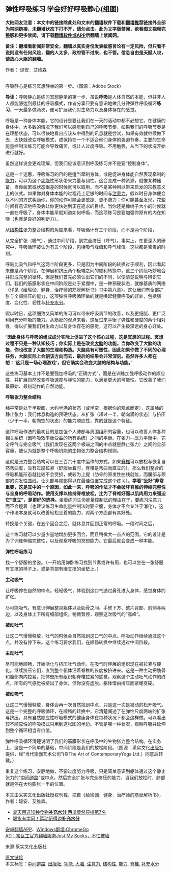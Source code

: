  <h2>弹性呼吸练习 学会好好呼吸静心(组图)</h2> <p class="notice"><b>大陆网友注意：本文中的链接除此处和文末的<a href="https://github.com/bannedbook/fanqiang" >翻墙</a>软件下载和<a href="https://github.com/killgcd/justmysocks/blob/master/README.md">翻墙推荐</a>链接外全部为禁网链接，未翻墙状态下打不开，请勿点击。此为文字版禁闻，欲看图文视频完整版和更多禁闻，请下载<a href="https://github.com/bannedbook/fanqiang">翻墙软件或APP</a>后翻墙上禁闻网。</p><p>备注：翻墙看新闻非常安全，翻墙以真实身份发表敏感言论有一定风险，但只看不说则没有任何风险，翻的人太多，政府管不过来，也不管。信息自由是天赋人权，请放心大胆的翻墙。</b></p>  <div class="entry"> <p>作者： 琼安．艾维森</p> <p><br />呼吸静心是练习冥想静坐的第一步。（图源：Adobe Stock） </p> <p><strong>导读：</strong>呼吸静心是练习冥想静坐的第一步，虽说<strong>呼吸</strong>是人体自然的本能，但并非人人都能够达到最佳的呼吸模式，作者分享只要有意识地做几分钟弹性呼吸循环<strong>练习</strong>，一天最多做两次，便可扩展我们对生命力以及身体存在的感觉。 </p> <p>呼吸是一种身体本能，它的设计是要让我们在一天的活动中都不必想它。在健康的身体中，大多数的情况下我们可以感觉到自己的呼吸节奏，如果我们的呼吸节奏是在理想状态，可以很快地看出应该从中得到的讯息就是尝试，如果有效就继续做下去，太快就改变呼吸模式，或保持在一个不适合他们身体的强迫节奏，主要的生命能量控制法练习可能会导致痛苦，或让人过度呼吸。不用勉强，从当下的状况开始进行就好。</p> <p>虽然这样说会更难理解，但我们应该意识到呼吸练习并不是要“控制身体”。</p> <p>这是一个迷思，呼吸练习的目的是适当牵制身体，或是促进身体能自然表现牵制的<a href="https://www.bannedbook.org/bnews/tag/%E8%83%BD%E5%8A%9B/" class="st_tag internal_tag" rel="tag" title="标签 能力 下的日志">能力</a>，可以为这个<a href="https://www.bannedbook.org/bnews/tag/%E5%8A%9F%E8%83%BD/" class="st_tag internal_tag" rel="tag" title="标签 功能 下的日志">功能</a>性形状带来力量与韧性。这会变成一种资源，就像某种储备，当你疲累或状态很差的时候就可以取用，而不是某种用以带来启发的宗教意义上的仪式。如果你对身体本能的过程花上足够的时间与<a href="https://www.bannedbook.org/bnews/tag/%E6%B3%A8%E6%84%8F%E5%8A%9B/" class="st_tag internal_tag" rel="tag" title="标签 注意力 下的日志">注意力</a>，假以时日身体便会以不同的方式奖励你。你的动作可能会更敏捷、更不费力；你可能甚至发现，花些时间有意识地呼吸会让你更快达到正在追求的目标。当你还是橡树子大小的时侯就一直在呼吸了，身体本能早就知道如何呼吸，而这项练习是要加强你原有的内在知晓（也就是良好的判断力）。</p> <p>从<a href="https://www.bannedbook.org/bnews/tag/%E7%BB%93%E6%9E%84%E6%80%A7/" class="st_tag internal_tag" rel="tag" title="标签 结构性 下的日志">结构性</a>张力整合结构的角度来看，呼吸循环有三个阶段，而不是两个阶段，</p> <p>从完全扩张（吸气），通过中间阶段，到完全挤压（呼气）。事实上，在更深入的研究中，呼吸循环被认为有五个阶段，包括吸气峰值和呼气峰值。这些都是宝贵的时刻。</p> <p><center><center></center></center></p> <p>呼吸比吸气和呼气这两个阶段更多，只是因为中间阶段的转换过于顺利，因此看起来像是两个阶段。在伸展和挤压两个极端之间的顺利转换中，这三个阶段巧妙地合并形成完整的循环。但是我们首先必须认出它们的不同，以便清楚说明与辨识它们。我们的筋膜形状在中间阶段是处于紧绷中，是一种预硬状态，就像基质的网络（详见《给瑜伽．健身．治疗师的筋膜解析书》书中第八章）。这让我们有全部扩张与全部挤压的能力，这项弹性呼吸循环做的就是唤起健康呼吸的好处，包括强度、变化性、韧性与<a href="https://www.bannedbook.org/bnews/tag/%E8%A1%A5%E5%85%85%E6%B0%B4%E5%88%86/" class="st_tag internal_tag" rel="tag" title="标签 补充水分 下的日志">补充水分</a>。</p> <p><center><center></center></center></p> <p>假以时日，这项细致又简单的练习可以带来呼吸调节的改善，以及更细腻、更广泛利用充分呼吸的能力。从筋膜的观点来看，这反过来平衡了弹性和硬度的两个相对性，得以扩展我们对生命力以及身体存在的感觉，这可以产生极深远的身心好处。</p> <p><center><center></center></center></p> <p>“<strong>因此身体与呼吸的组成成分实际上促进了这个核心过程，这是冥想的过程。冥想过程不只是一种认知技巧；你实际上是在改变<a href="https://www.bannedbook.org/bnews/tag/%E5%A4%A7%E8%84%91/" class="st_tag internal_tag" rel="tag" title="标签 大脑 下的日志">大脑</a>的功能。当你改变了大脑的功能，你也改变了大脑的生理和构造。大脑具有可塑性，因此如果你做了不同的心理任务，大脑实际上会朝该方向而去，最后的结果会非常深刻。虽然许多人都在想：‘这只是一场心理游戏’，但它确实会改变大脑的结构与功能。</strong>”</p>  <p><center><center></center></center></p> <p>这些练习基本上并不是要强加呼吸的“正确方式”，而是在训练加强呼吸动作的顺应性，并扩展自然改变呼吸速度与弹性的能力，以满足更大的可能性。它改善了我们最原始、最初动作的自然功能。</p> <p><center><center></center></center></p> <p><strong>呼吸张力整合结构</strong></p> <p><center><center></center></center></p> <p>肺平常是处于半膨胀，大约半满的状态（或半空，根据你的观点而定），这属肺的静止张力：我们休息构造的预硬状态。从扩张（超过一半，朝向满的状态）与挤压（少于一半，朝向空的状态）的能力顺应性，靠的就是这个特征。</p> <p><center><center></center></center></p> <p>这种呼吸作法的最初目的是加强个人肺部与周围组织的容量，也可以改善人体各种相关系统（因呼吸效率而受益的所有系统）之间的平衡。在张力&mdash;压力平衡中，完全呼气与完全吸气（我们发现在这两个极端之间的中点就是静止张力）之间的全部容量，被认为就是整个呼吸机能的生物张力整合结构规则。</p> <p><center><center></center></center></p> <p>这就是张力整合结构可以在三百六十度中运作的方式，如果<a href="https://www.bannedbook.org/bnews/tag/%E8%84%8A%E6%A4%8E/" class="st_tag internal_tag" rel="tag" title="标签 脊椎 下的日志">脊椎</a>可以放松与恢复自然弯曲度，没有过度拉紧（舒服坐着时，脊椎是弯曲而直立的），那么我们整合的呼吸机能形态就比较不会受损，或较为上提（肋骨的原发性曲线就位，而腰部与颈部的次发性曲线，让头部与尾部得以在最佳位置完成这个练习）。<strong>学着“坐好”非常重要，这是其中的一个原因，如此一来，呼吸的作法才不会破坏脊椎的伸缩完整性与全身的呼吸动作。使用支撑以维持脊椎放松，比为了脊椎好而以肌肉用力来强迫它“直立”，是更好的选择。</strong>坐着练习生命能量控制法的理由在于，要练习注意力而不会睡着（也建议练习生命能量控制法时要空腹，身体才不会专注于消化），这个作法本身就可以改善轻松坐着的能力，对两个方面都有其好处。</p> <p><center><center></center></center></p> <p>转换是个关键，在五个回合之后，就休息并回到正常的呼吸。一段时间之后，</p> <p><center><center></center></center></p> <p>这个练习就可以少量少量地增加更多回合，而且稍微大一点点的范围。它的设计是为了训练伸缩完整性，以及观察呼吸的冥想能力。它最后就会变成一种本能。</p>  <p><center><center></center></center></p> <p><strong>弹性呼吸练习</strong></p> <p><center><center></center></center></p> <p>找一个舒服的坐姿。（一开始用仰卧练习找到节奏或许有用，也可以坐在一张舒服有支撑的椅子上，或是背部有墙支撑的坐垫上。）</p> <p><center> <center></center></center></p> <p><strong>主动吸气</strong></p> <p><center><center></center></center></p> <p>让呼吸停在自然的中点。轻轻吸气，体验到这口气透过鼻孔进入身体，感觉身体的扩张。</p> <p><center><center></center></center></p> <p>尽可能吸气，有意识伸展整具躯体以及肋骨之间、手臂下方、整片背部、前侧与两边，以及身体上下所有细部组织。稍微暂停，观察这次吸气的“高峰”。</p> <p><center><center></center></center><center></center></p> <p><strong>被动吐气</strong></p> <p><center><center></center></center></p> <p>让这口气慢慢释放，吐气的时侯会自然找到这口气的中点。呼吸动作继续通过这个点，并没有停下来。这个练习要求我们，在顺畅转换中继续通过中间阶段。</p>  <p><center><center></center></center></p> <p><strong>主动吐气</strong></p> <p><center><center></center></center></p> <p>尽可能地顺畅，开始活化与挤压吐气动作。在吸气时伸展的组织现在被拉紧与硬化。继续挤压它们，直到整个躯体沿着脊椎的长度被挤进来。这是一种主动把肋骨和腹部向内拉紧，把体壁所有组织朝脊椎拉紧的感觉。观察这个主动吐气动作的终点，所有的气感觉被挤出了身体，但你没有虚脱。躯体借由挤压而紧绷变硬。</p> <p><center><center></center></center></p> <p><strong>被动吸气</strong></p> <p><center><center></center></center></p> <p>让这口气慢慢释放，身体会再一次自然找到中点，只是这一次是被动的松开吸气。这是一个完整的呼吸循环，在顺畅的转换中，它清楚阐述了在弹性尺度两端的扩张与挤压。具有自然顺应性呼吸模式的健康身体在每种状况下都会这样做。可以看出较不顺应性的呼吸模式只用到这张图的半边。不管是哪一种状况，观察呼吸并延伸到整个循环相当有价值。</p> <p><center><center></center></center></p> <p></p> <p><center><center></center></center></p> <p>弹性呼吸循环清楚说明了我们的筋膜形状在呼吸中的生物张力整合结构。在实务上，这是一个简单的基础，中间阶段是我们的放松阶段。（图源：采实文化<a href="https://www.bannedbook.org/bnews/tag/%E5%87%BA%E7%89%88%E7%A4%BE/" class="st_tag internal_tag" rel="tag" title="标签 出版社 下的日志">出版社</a>提供，经“当代瑜伽艺术公司”(&copy;The Art of ContemporaryYoga Ltd.）同意后转载。）</p> <p><center><center></center></center></p> <p>重复这个练习，安静地做，不要过度努力呼吸，只是简单意识到躯体通过这个静止张力的“<a href="https://www.bannedbook.org/bnews/tag/%e4%b8%ad%e9%97%b4%e9%81%93%e8%b7%af/" class="st_tag internal_tag" rel="tag" title="标签 中间道路 下的日志">中间道路</a>”或中点，然后完全扩张与完全挤压的能力。当我们放松时，肺部就是停在大约膨胀一半的位置。</p>  <p><center><center></center></center></p> <p>本文由采实文化出版社授权刊载，摘自《给瑜伽．健身．治疗师的筋膜解析书》，作者：琼安．艾维森。<center><center></center></center><center> </center> </p> <ul class='op-related-articles' title='相关阅读'> <li><a href='https://www.bannedbook.org/bnews/lifebaike/20190620/1146054.html' target='_blank'>夏天用这10种食物<b>补充水分</b> 西瓜竟然只排第7名</a></li> <li><a href='https://www.bannedbook.org/bnews/sohnews/20140501/252489.html' target='_blank'>喝水有学问！运动记得边<b>补充水分</b></a></li> </ul> <div class="texttj"> <a href="https://github.com/bannedbook/fanqiang/wiki/%E7%A6%81%E9%97%BB%E7%BD%91%E5%AE%89%E5%8D%93%E7%BF%BB%E5%A2%99%E6%96%B0%E9%97%BBAPP" target="_blank">安卓翻墙APP</a>、<a href="https://github.com/bannedbook/fanqiang/wiki/Chrome%E4%B8%80%E9%94%AE%E7%BF%BB%E5%A2%99%E5%8C%85" target="_blank">Windows翻墙:ChromeGo</a><br/> <a href="https://github.com/killgcd/justmysocks/blob/master/README.md" target="_blank">AD：搬瓦工官方翻墙服务Just My Socks，不怕被墙</a> </div><p>来源:采实文化出版社</p><a name='sharetosocial'></a>         <div><a href='https://www.bannedbook.org/bnews/comments/20200521/1332136.html'>原文链接</a></div>  </div><!--END ENTRY--> <div class="postfooter"> <div>本文标签：<a href="https://www.bannedbook.org/bnews/tag/%e4%b8%ad%e9%97%b4%e9%81%93%e8%b7%af/" rel="tag">中间道路</a>, <a href="https://www.bannedbook.org/bnews/tag/%E5%87%BA%E7%89%88%E7%A4%BE/" rel="tag">出版社</a>, <a href="https://www.bannedbook.org/bnews/tag/%E5%8A%9F%E8%83%BD/" rel="tag">功能</a>, <a href="https://www.bannedbook.org/bnews/tag/%E5%A4%A7%E8%84%91/" rel="tag">大脑</a>, <a href="https://www.bannedbook.org/bnews/tag/%E6%B3%A8%E6%84%8F%E5%8A%9B/" rel="tag">注意力</a>, <a href="https://www.bannedbook.org/bnews/tag/%E7%BB%93%E6%9E%84%E6%80%A7/" rel="tag">结构性</a>, <a href="https://www.bannedbook.org/bnews/tag/%E8%83%BD%E5%8A%9B/" rel="tag">能力</a>, <a href="https://www.bannedbook.org/bnews/tag/%E8%84%8A%E6%A4%8E/" rel="tag">脊椎</a>, <a href="https://www.bannedbook.org/bnews/tag/%E8%A1%A5%E5%85%85%E6%B0%B4%E5%88%86/" rel="tag">补充水分</a></div>  </div><!--END POSTFOOTER--> 